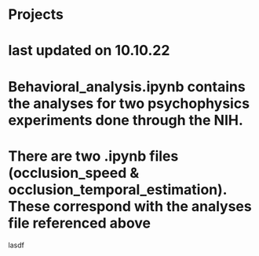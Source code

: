 # Projects

# last updated on 10.10.22

# Behavioral_analysis.ipynb contains the analyses for two psychophysics experiments done through the NIH.

# There are two .ipynb files (occlusion_speed & occlusion_temporal_estimation). These correspond with the analyses file referenced above
lasdf
